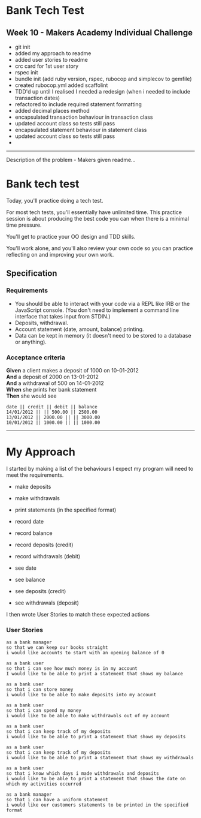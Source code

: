 # Bank Tech Test
## Week 10 - Makers Academy Individual Challenge

- git init
- added my approach to readme
- added user stories to readme
- crc card for 1st user story
- rspec init
- bundle init (add ruby version, rspec, rubocop and simplecov to gemfile)
- created rubocop.yml added scaffolint
- TDD'd up until I realised I needed a redesign (when i needed to include transaction dates)
- refactored to include required statement formatting
- added decimal places method
- encapsulated transaction behaviour in transaction class
- updated account class so tests still pass
- encapsulated statement behaviour in statement class
- updated account class so tests still pass
-

---
Description of the problem - Makers given readme...

# Bank tech test

Today, you'll practice doing a tech test.

For most tech tests, you'll essentially have unlimited time.  This practice session is about producing the best code you can when there is a minimal time pressure.

You'll get to practice your OO design and TDD skills.

You'll work alone, and you'll also review your own code so you can practice reflecting on and improving your own work.

## Specification

### Requirements

* You should be able to interact with your code via a REPL like IRB or the JavaScript console.  (You don't need to implement a command line interface that takes input from STDIN.)
* Deposits, withdrawal.
* Account statement (date, amount, balance) printing.
* Data can be kept in memory (it doesn't need to be stored to a database or anything).

### Acceptance criteria

**Given** a client makes a deposit of 1000 on 10-01-2012  
**And** a deposit of 2000 on 13-01-2012  
**And** a withdrawal of 500 on 14-01-2012  
**When** she prints her bank statement  
**Then** she would see

```
date || credit || debit || balance
14/01/2012 || || 500.00 || 2500.00
13/01/2012 || 2000.00 || || 3000.00
10/01/2012 || 1000.00 || || 1000.00
```
---

# My Approach

I started by making a list of the behaviours I expect my program will need to meet the requirements.

- make deposits
- make withdrawals
- print statements (in the specified format)

- record date
- record balance
- record deposits (credit)
- record withdrawals (debit)

- see date
- see balance
- see deposits (credit)
- see withdrawals (deposit)

I then wrote User Stories to match these expected actions

### User Stories

```
as a bank manager
so that we can keep our books straight
i would like accounts to start with an opening balance of 0
```
```
as a bank user
so that i can see how much money is in my account
I would like to be able to print a statement that shows my balance
```
```
as a bank user
so that i can store money
i would like to be able to make deposits into my account
```
```
as a bank user
so that i can spend my money
i would like to be able to make withdrawals out of my account
```
```
as a bank user
so that i can keep track of my deposits
i would like to be able to print a statement that shows my deposits
```
```
as a bank user
so that i can keep track of my deposits
i would like to be able to print a statement that shows my withdrawals
```
```
as a bank user
so that i know which days i made withdrawals and deposits
i would like to be able to print a statement that shows the date on which my activities occurred
```
```
as a bank manager
so that i can have a uniform statement
i would like our customers statements to be printed in the specified format
```
